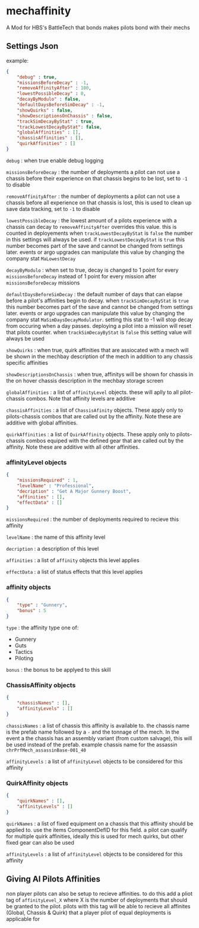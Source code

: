 # mechaffinity

A Mod for HBS's BattleTech that bonds makes pilots bond with their mechs

## Settings Json

example:

```json
{
    "debug" : true,
    "missionsBeforeDecay" : -1,
    "removeAffinityAfter" : 100,
    "lowestPossibleDecay" : 0,
    "decayByModulo" : false,
    "defaultDaysBeforeSimDecay" : -1,
    "showQuirks" : false,
    "showDescriptionsOnChassis" : false,
    "trackSimDecayByStat" : true,
    "trackLowestDecayByStat": false,
    "globalAffinities" : [],
    "chassisAffinities" : [],
    "quirkAffinities" : []
}
```

`debug` : when true enable debug logging

`missionsBeforeDecay` : the number of deployments a pilot can not use a chassis before their experience on that chassis begins to be lost, set to `-1` to disable

`removeAffinityAfter` : the number of deployments a pilot can not use a chassis before all experience on that chassis is lost, this is used to clean up save data tracking, set to `-1` to disable

`lowestPossibleDecay` : the lowest amount of a pilots experience with a chassis can decay to `removeAffinityAfter` overrides this value. this is counted in deployements when `trackLowestDecayByStat` is `false` the number in this settings will always be used. 
if `trackLowestDecayByStat` is `true` this number becomes part of the save and cannot be changed from settings later. events or argo upgrades can
manipulate this value by changing the company stat `MaLowestDecay`

`decayByModulo` : when set to true, decay is changed to 1 point for every `missionsBeforeDecay` instead of 1 point for every mission after `missionsBeforeDecay` missions

`defaultDaysBeforeSimDecay` : the default number of days that can elapse before a pilot's affinities begin to decay. when `trackSimDecayByStat` is `true` this number becomes part of the save and cannot be changed from settings later. events or argo upgrades can
manipulate this value by changing the company stat `MaSimDaysDecayModulator`. setting this stat to -1 will stop decay from occuring when a day passes. deploying a pilot into a mission will reset that pilots counter. when `trackSimDecayByStat` is `false` this 
setting value will always be used

`showQuirks` : when true, quirk affinities that are assiocated with a mech will be shown in the mechbay description of the mech in addition to any chassis specific affinities

`showDescriptionsOnChassis` : when true, affinitys will be shown for chassis in the on hover chassis description in the mechbay storage screen

`globalAffinities` : a list of `affinityLevel` objects. these will aplly to all pilot-chassis combos. Note that affinity levels are additive

`chassisAffinities` : a list of `ChassisAfinity` objects. These apply only to pilots-chassis combos that are called out by the affinity. Note these are additive with global affinities.

`quirkAffinities` : a list of `QuirkAffinity` objects. These apply only to pilots-chassis combos equiped with the defined gear that are called out by the affinity. Note these are additive with all other affinities.

### affinityLevel objects

```json
{
    "missionsRequired" : 1,
    "levelName" : "Professional",
    "decription" : "Get A Major Gunnery Boost",
    "affinities" : [],
    "effectData" : []
}
```

`missionsRequired` : the number of deployments required to recieve this affinity

`levelName` : the name of this affinity level

`decription` : a description of this level

`affinities` : a list of `affinity` objects this level applies

`effectData` : a list of status effects that this level applies

### affinity objects

```json
{
    "type" : "Gunnery",
    "bonus" : 5
}
```

`type` : the affinity type one of:

- Gunnery
- Guts
- Tactics
- Piloting

`bonus` : the bonus to be applyed to this skill

### ChassisAffinity objects

```json
{
    "chassisNames" : [],
    "affinityLevels" : []
}
```

`chassisNames` : a list of chassis this affinity is available to. the chassis name is the prefab name followed by a `-` and the tonnage of the mech. In the event a the chassis has an assembly variant (from custom salvage), this will be used instead of the prefab. example chassis name for the assassin `chrPrfMech_assassinBase-001_40`

`affinityLevels` : a list of `affinityLevel` objects to be considered for this affinity


### QuirkAffinity objects

```json
{
    "quirkNames" : [],
    "affinityLevels" : []
}
```

`quirkNames` : a list of fixed equipment on a chassis that this affinity should be applied to. use the items ComponentDefID for this field. a pilot can qualify for multiple quirk affinities, ideally this is used for mech quirks, but other fixed gear can also be used

`affinityLevels` : a list of `affinityLevel` objects to be considered for this affinity


## Giving AI Pilots Affinities

non player pilots can also be setup to recieve affinities. to do this add a pliot tag of `affinityLevel_X` where X is the number of deployments that should be granted to the pilot. pilots with this tag will be 
able to recieve all affinites (Global, Chassis & Quirk) that a player pilot of equal deployments is applicable for
